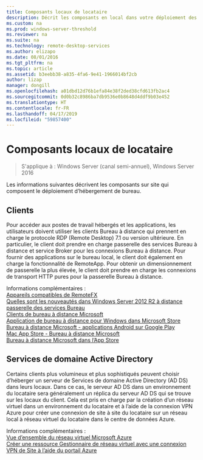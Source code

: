 ```yaml
---
title: Composants locaux de locataire
description: Décrit les composants en local dans votre déploiement des services Bureau à distance.
ms.custom: na
ms.prod: windows-server-threshold
ms.reviewer: na
ms.suite: na
ms.technology: remote-desktop-services
ms.author: elizapo
ms.date: 08/01/2016
ms.tgt_pltfrm: na
ms.topic: article
ms.assetid: b3eebb38-a835-4fa6-9e41-1966014bf2cb
author: lizap
manager: dongill
ms.openlocfilehash: a01dbd12d76b1efa84e38f2ded38cfd613fb2ac4
ms.sourcegitcommit: 0d0b32c8986ba7db9536e0b8648d4ddf9b03e452
ms.translationtype: HT
ms.contentlocale: fr-FR
ms.lasthandoff: 04/17/2019
ms.locfileid: "59857400"
---
```

# <a name="tenant-on-premises-components"></a>Composants locaux de locataire

>S'applique à : Windows Server (canal semi-annuel), Windows Server 2016

Les informations suivantes décrivent les composants sur site qui composent le déploiement d’hébergement de bureau.  
  
##  <a name="clients"></a>Clients  
Pour accéder aux postes de travail hébergés et les applications, les utilisateurs doivent utiliser les clients Bureau à distance qui prennent en charge le protocole RDP (Remote Desktop) 7.1 ou version ultérieure. En particulier, le client doit prendre en charge passerelle des services Bureau à distance et service Broker pour les connexions Bureau à distance. Pour fournir des applications sur le bureau local, le client doit également en charge la fonctionnalité de RemoteApp. Pour obtenir un dimensionnement de passerelle la plus élevée, le client doit prendre en charge les connexions de transport HTTP pures pour la passerelle Bureau à distance.  
  
Informations complémentaires :  
[Appareils compatibles de RemoteFX](https://social.technet.microsoft.com/wiki/contents/articles/14534.remotefx-enabled-devices.aspx)  
[Quelles sont les nouveautés dans Windows Server 2012 R2 à distance passerelle des services Bureau](https://blogs.technet.microsoft.com/enterprisemobility/2013/03/14/whats-new-in-windows-server-2012-remote-desktop-gateway/#transport)  
[Clients de bureau à distance Microsoft](https://technet.microsoft.com/library/dn473009.aspx)  
[Application de bureau à distance pour Windows dans Microsoft Store](https://apps.microsoft.com/windows/app/remote-desktop/051f560e-5e9b-4dad-8b2e-fa5e0b05a480)  
[Bureau à distance Microsoft - applications Android sur Google Play](https://play.google.com/store/apps/details?id=com.microsoft.rdc.android)  
[Mac App Store - Bureau à distance Microsoft](https://itunes.apple.com/us/app/microsoft-remote-desktop/id715768417?mt=12)  
[Bureau à distance Microsoft dans l’App Store](https://itunes.apple.com/us/app/microsoft-remote-desktop/id714464092?mt=8)  
  
##  <a name="active-directory-domain-services"></a>Services de domaine Active Directory  
Certains clients plus volumineux et plus sophistiqués peuvent choisir d’héberger un serveur de Services de domaine Active Directory (AD DS) dans leurs locaux. Dans ce cas, le serveur AD DS dans un environnement du locataire sera généralement un réplica du serveur AD DS qui se trouve sur les locaux du client. Cela est pris en charge par la création d’un réseau virtuel dans un environnement du locataire et à l’aide de la connexion VPN Azure pour créer une connexion de site à site du locataire sur un réseau local à réseau virtuel du locataire dans le centre de données Azure.  
  
Informations complémentaires :  
[Vue d’ensemble du réseau virtuel Microsoft Azure](https://azure.microsoft.com/documentation/articles/virtual-networks-overview/)  
[Créer une ressource Gestionnaire de réseau virtuel avec une connexion VPN de Site à l’aide du portail Azure](https://azure.microsoft.com/documentation/articles/vpn-gateway-howto-site-to-site-resource-manager-portal/)  


